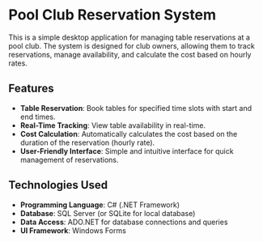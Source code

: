 # Pool Club Reservation System

This is a simple desktop application for managing table reservations at a pool club. The system is designed for club owners, allowing them to track reservations, manage availability, and calculate the cost based on hourly rates.

## Features

- **Table Reservation**: Book tables for specified time slots with start and end times.
- **Real-Time Tracking**: View table availability in real-time.
- **Cost Calculation**: Automatically calculates the cost based on the duration of the reservation (hourly rate).
- **User-Friendly Interface**: Simple and intuitive interface for quick management of reservations.

## Technologies Used

- **Programming Language**: C# (.NET Framework)
- **Database**: SQL Server (or SQLite for local database)
- **Data Access**: ADO.NET for database connections and queries
- **UI Framework**: Windows Forms



